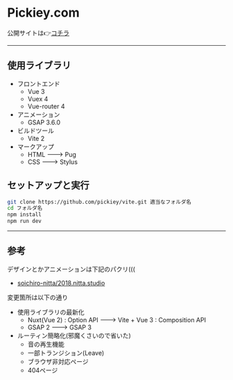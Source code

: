 # Pickiey.com

公開サイトは👉[コチラ](https://pickiey.com)

--------------------------------------------------------------------------------

## 使用ライブラリ

- フロントエンド
    - Vue  3
    - Vuex 4
    - Vue-router 4
- アニメーション
    - GSAP 3.6.0
- ビルドツール
    - Vite 2
- マークアップ
    - HTML ---> Pug
    - CSS  ---> Stylus

## セットアップと実行

```sh
git clone https://github.com/pickiey/vite.git 適当なフォルダ名
cd フォルダ名
npm install
npm run dev
```

--------------------------------------------------------------------------------

## 参考

デザインとかアニメーションは下記のパクリ(((

- [soichiro-nitta/2018.nitta.studio](https://github.com/soichiro-nitta/2018.nitta.studio)

変更箇所は以下の通り

- 使用ライブラリの最新化
    - Nuxt(Vue 2) : Option API ---> Vite + Vue 3 : Composition API
    - GSAP 2 ---> GSAP 3
- ルーティン簡略化(邪魔くさいので省いた)
    - 音の再生機能
    - 一部トランジション(Leave)
    - ブラウザ非対応ページ
    - 404ページ


